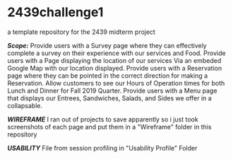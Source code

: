 # 2439challenge1
a template repository for the 2439 midterm project

***Scope:*** Provide users with a Survey page where they can effectively complete a survey on their experience with our services and Food. Provide users with a Page displaying the location of our services Via an embeded Google Map with our location displayed. Provide users with a Reservation page where they can be pointed in the correct direction for making a Reservation. Allow customers to see our Hours of Operation times for both Lunch and Dinner for Fall 2019 Quarter. Provide users with a Menu page that displays our Entrees, Sandwiches, Salads, and Sides we offer in a collapsable. 

***WIREFRAME*** I ran out of projects to save apparently so i just took screenshots of each page and put them in a "Wireframe" folder in this repository

***USABILITY*** File from session profiling in "Usability Profile" Folder
